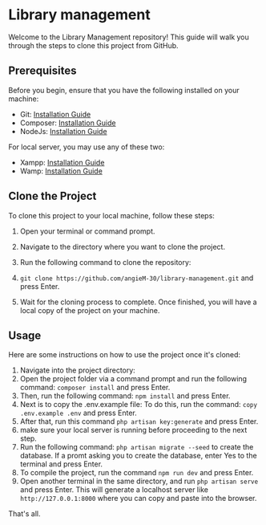 # Library management

Welcome to the Library Management repository! This guide will walk you through the steps to clone this project from GitHub.

## Prerequisites

Before you begin, ensure that you have the following installed on your machine:

-   Git: [Installation Guide](https://git-scm.com/book/en/v2/Getting-Started-Installing-Git)
-   Composer: [Installation Guide](https://getcomposer.org/download/)
-   NodeJs: [Installation Guide](https://nodejs.org/en/download)

For local server, you may use any of these two:

-   Xampp: [Installation Guide](https://www.apachefriends.org/download.html)
-   Wamp: [Installation Guide](https://www.wampserver.com/en/download-wampserver-64bits/)

## Clone the Project

To clone this project to your local machine, follow these steps:

1. Open your terminal or command prompt.

2. Navigate to the directory where you want to clone the project.

3. Run the following command to clone the repository:
4. `git clone https://github.com/angieM-30/library-management.git` and press Enter.
5. Wait for the cloning process to complete. Once finished, you will have a local copy of the project on your machine.

## Usage

Here are some instructions on how to use the project once it's cloned:

1. Navigate into the project directory:
2. Open the project folder via a command prompt and run the following command: `composer install` and press Enter.
3. Then, run the following command: `npm install` and press Enter.
4. Next is to copy the .env.example file: To do this, run the command: `copy .env.example .env` and press Enter.
5. After that, run this command `php artisan key:generate` and press Enter.
6. make sure your local server is running before proceeding to the next step.
7. Run the following command: `php artisan migrate --seed` to create the database. If a promt asking you to create the database, enter Yes to the terminal and press Enter.
8. To compile the project, run the command `npm run dev` and press Enter.
9. Open another terminal in the same directory, and run `php artisan serve` and press Enter. This will generate a localhost server like `http://127.0.0.1:8000` where you can copy and paste into the browser.

That's all.
